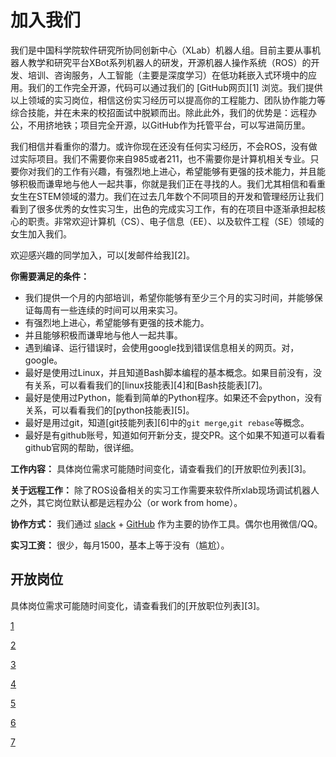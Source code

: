 # 加入我们

我们是中国科学院软件研究所协同创新中心（XLab）机器人组。目前主要从事机器人教学和研究平台XBot系列机器人的研发，开源机器人操作系统（ROS）的开发、培训、咨询服务，人工智能（主要是深度学习）在低功耗嵌入式环境中的应用。我们的工作完全开源，代码可以通过我们的 [GitHub网页][1] 浏览。我们提供以上领域的实习岗位，相信这份实习经历可以提高你的工程能力、团队协作能力等综合技能，并在未来的校招面试中脱颖而出。除此此外，我们的优势是：远程办公，不用挤地铁；项目完全开源，以GitHub作为托管平台，可以写进简历里。

我们相信并看重你的潜力。或许你现在还没有任何实习经历，不会ROS，没有做过实际项目。我们不需要你来自985或者211，也不需要你是计算机相关专业。只要你对我们的工作有兴趣，有强烈地上进心，希望能够有更强的技术能力，并且能够积极而谦卑地与他人一起共事，你就是我们正在寻找的人。我们尤其相信和看重女生在STEM领域的潜力。我们在过去几年数个不同项目的开发和管理经历让我们看到了很多优秀的女性实习生，出色的完成实习工作，有的在项目中逐渐承担起核心的职责。非常欢迎计算机（CS）、电子信息（EE）、以及软件工程（SE）领域的女生加入我们。

欢迎感兴趣的同学加入，可以[发邮件给我][2]。

**你需要满足的条件：**
- 我们提供一个月的内部培训，希望你能够有至少三个月的实习时间，并能够保证每周有一些连续的时间可以用来实习。
- 有强烈地上进心，希望能够有更强的技术能力。
- 并且能够积极而谦卑地与他人一起共事。
- 遇到编译、运行错误时，会使用google找到错误信息相关的网页。对，google。
- 最好是使用过Linux，并且知道Bash脚本编程的基本概念。如果目前没有，没有关系，可以看看我们的[linux技能表][4]和[Bash技能表][7]。
- 最好是使用过Python，能看到简单的Python程序。如果还不会python，没有关系，可以看看我们的[python技能表][5]。
- 最好是用过git，知道[git技能列表][6]中的`git merge`,`git rebase`等概念。
- 最好是有github账号，知道如何开新分支，提交PR。这个如果不知道可以看看github官网的帮助，很详细。

**工作内容：** 具体岗位需求可能随时间变化，请查看我们的[开放职位列表][3]。

**关于远程工作：** 除了ROS设备相关的实习工作需要来软件所xlab现场调试机器人之外，其它岗位默认都是远程办公（or work from home）。

**协作方式：** 我们通过 [slack](https://slack.com) + [GitHub](https://github.com) 作为主要的协作工具。偶尔也用微信/QQ。

**实习工资：** 很少，每月1500，基本上等于没有（尴尬）。

## 开放岗位

具体岗位需求可能随时间变化，请查看我们的[开放职位列表][3]。

[1](https://github.com/xbotgroup)

[2](mailto:wuwei2016@iscas.ac.cn)

[3](open-interns.md)

[4](capabilities/linux-checklist.md)

[5](capabilities/python-checklist.md)

[6](capabilities/git-checklist.md)

[7](capabilities/bash-checklist.md)
